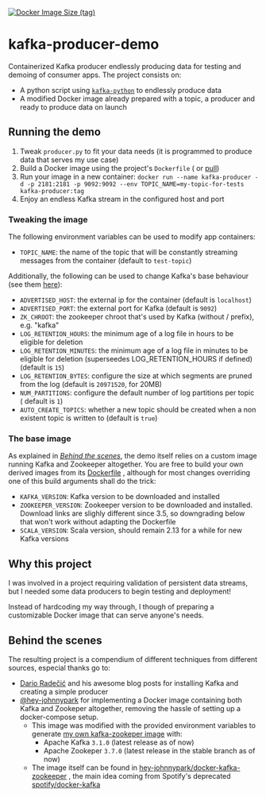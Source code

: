 [![Docker Image Size (tag)](https://img.shields.io/docker/image-size/ulitol97/kafka-zookeeper/dev?label=kafka%2Bzookeeper)](https://hub.docker.com/r/ulitol97/kafka-zookeeper)

# kafka-producer-demo

Containerized Kafka producer endlessly producing data for testing and demoing of
consumer apps. The project consists on:

- A python script using [`kafka-python`](https://pypi.org/project/kafka-python/)
  to endlessly produce data
- A modified Docker image already prepared with a topic, a producer and ready to
  produce data on launch

## Running the demo

1. Tweak `producer.py` to fit your data needs (it is programmed to produce data
   that serves my use case)
2. Build a Docker image using the project's `Dockerfile` (
   or [pull](https://hub.docker.com/r/ulitol97/kafka-producer))
3. Run your image in a new
   container: `docker run --name kafka-producer -d -p 2181:2181 -p 9092:9092 --env TOPIC_NAME=my-topic-for-tests kafka-producer:tag`
4. Enjoy an endless Kafka stream in the configured host and port

### Tweaking the image

The following environment variables can be used to modify app containers:

- `TOPIC_NAME`: the name of the topic that will be constantly streaming messages
  from the container (default to `test-topic`)

Additionally, the following can be used to change Kafka's base behaviour (see
them [here](https://github.com/ulitol97/kafka-producer-demo/blob/ec91b3a889d3ed2decf0e5fcabf6df21df56f31f/kafka-zookeeper/assets/scripts/start-kafka.sh#L3)):

- `ADVERTISED_HOST`: the external ip for the container (default is `localhost`)
- `ADVERTISED_PORT`: the external port for Kafka (default is `9092`)
- `ZK_CHROOT`: the zookeeper chroot that's used by Kafka (without / prefix),
  e.g. "kafka"
- `LOG_RETENTION_HOURS`: the minimum age of a log file in hours to be eligible
  for deletion
- `LOG_RETENTION_MINUTES`: the minimum age of a log file in minutes to be
  eligible for deletion (superseedes LOG_RETENTION_HOURS if defined) (default
  is `15`)
- `LOG_RETENTION_BYTES`: configure the size at which segments are pruned from
  the log (default is `20971520`, for 20MB)
- `NUM_PARTITIONS`: configure the default number of log partitions per topic (
  default is `1`)
- `AUTO_CREATE_TOPICS`: whether a new topic should be created when a non
  existent topic is written to (default is `true`)

### The base image

As explained in [_Behind the scenes_](#behind-the-scenes), the demo itself
relies on a custom image running Kafka and Zookeeper altogether. You are free to
build your own derived images from
its [Dockerfile](https://github.com/ulitol97/kafka-producer-demo/blob/main/kafka-zookeeper/Dockerfile)
, although for most changes overriding one of this build arguments shall do the
trick:

- `KAFKA_VERSION`: Kafka version to be downloaded and installed
- `ZOOKEEPER_VERSION`: Zookeeper version to be downloaded and installed.
  Download links are slighly different since 3.5, so downgrading below that
  won't work without adapting the Dockerfile
- `SCALA_VERSION`: Scala version, should remain 2.13 for a while for new Kafka
  versions

## Why this project

I was involved in a project requiring validation of persistent data streams, but
I needed some data producers to begin testing and deployment!

Instead of hardcoding my way through, I though of preparing a customizable
Docker image that can serve anyone's needs.

## Behind the scenes

The resulting project is a compendium of different techniques from different
sources, especial thanks go to:

- [Dario Radečić](https://betterdatascience.com/author/dario/) and his awesome
  blog posts for installing Kafka and creating a simple producer
- [@hey-johnnypark](https://github.com/hey-johnnypark) for implementing a Docker
  image containing both Kafka and Zookeper altogether, removing the hassle of
  setting up a docker-compose setup.
    * This image was modified with the provided environment variables to
      generate [my own kafka-zookeper image](https://hub.docker.com/r/ulitol97/kafka-zookeeper)
      with:
        - Apache Kafka `3.1.0` (latest release as of now)
        - Apache Zookeper `3.7.0` (latest release in the stable branch as of
          now)
    * The image itself can be found
      in [hey-johnnypark/docker-kafka-zookeeper](https://github.com/hey-johnnypark/docker-kafka-zookeeper)
      , the main idea coming from Spotify's
      deprecated [spotify/docker-kafka](https://github.com/spotify/docker-kafka)

